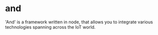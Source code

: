 # and
'And' is a framework written in node, that allows you to integrate various technologies spanning across the IoT world.
